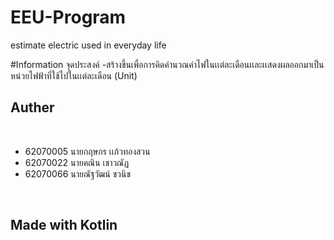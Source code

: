 # EEU-Program
estimate electric used in everyday life

#Information
จุดประสงค์
-สร้างขึ้นเพื่อการคิดคำนวณค่าไฟในเเต่ละเดือนเเละเเสดงผลออกมาเป็นหน่วยไฟฟ้าที่ใช้ไปในเเต่ละเดือน (Unit)

<h2> Auther </h2><br>

- 62070005 นายกฤษกร เเก้วทองสวน <br>
- 62070022 นายคณิน เชาวณัฏ <br>
- 62070066 นายณัฐวัฒน์ ชวนิช <br>
<br>

<h2>Made with Kotlin</h2>
